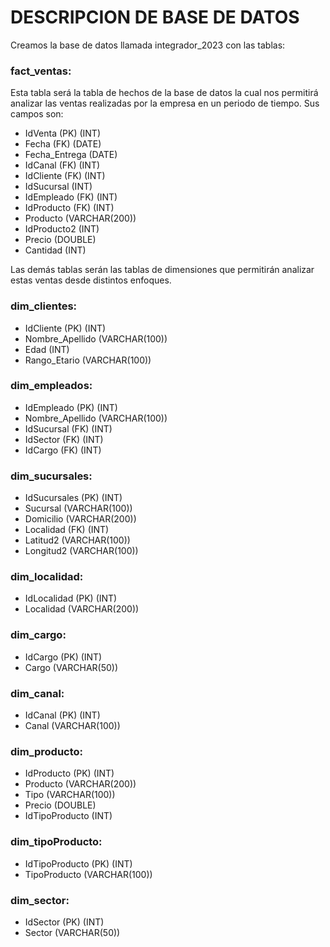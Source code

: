 # DESCRIPCION DE BASE DE DATOS

Creamos la base de datos llamada integrador_2023 con las tablas:

### fact_ventas:  
Esta tabla será la tabla de hechos de la base de datos la cual nos permitirá analizar las ventas realizadas por la empresa en un periodo de tiempo. Sus campos son:

* IdVenta (PK) (INT)
* Fecha (FK) (DATE)
* Fecha_Entrega (DATE)
* IdCanal (FK) (INT)
* IdCliente (FK) (INT)
* IdSucursal (INT)
* IdEmpleado (FK) (INT)
* IdProducto (FK) (INT)
* Producto (VARCHAR(200))
* IdProducto2 (INT)
* Precio (DOUBLE)
* Cantidad (INT)

Las demás tablas serán las tablas de dimensiones que permitirán analizar estas ventas desde distintos enfoques.

### dim_clientes:

* IdCliente (PK) (INT)
* Nombre_Apellido (VARCHAR(100))
* Edad (INT)
* Rango_Etario (VARCHAR(100))

### dim_empleados:

* IdEmpleado (PK) (INT)
* Nombre_Apellido (VARCHAR(100))
* IdSucursal (FK) (INT)
* IdSector (FK) (INT)
* IdCargo (FK) (INT)

### dim_sucursales:

* IdSucursales (PK) (INT)
* Sucursal (VARCHAR(100))
* Domicilio (VARCHAR(200))
* Localidad (FK) (INT)
* Latitud2 (VARCHAR(100))
* Longitud2 (VARCHAR(100))

### dim_localidad:

* IdLocalidad (PK) (INT)
* Localidad (VARCHAR(200))

### dim_cargo:

* IdCargo (PK) (INT)
* Cargo (VARCHAR(50))

### dim_canal:

* IdCanal (PK) (INT)
* Canal (VARCHAR(100))

### dim_producto:

* IdProducto (PK) (INT)
* Producto (VARCHAR(200))
* Tipo (VARCHAR(100))
* Precio (DOUBLE)
* IdTipoProducto (INT)

### dim_tipoProducto:

* IdTipoProducto (PK) (INT)
* TipoProducto (VARCHAR(100))

### dim_sector:

* IdSector (PK) (INT)
* Sector (VARCHAR(50))


